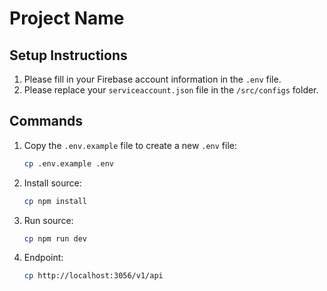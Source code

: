 # Project Name

## Setup Instructions

1. Please fill in your Firebase account information in the `.env` file.
2. Please replace your `serviceaccount.json` file in the `/src/configs` folder.

## Commands

1. Copy the `.env.example` file to create a new `.env` file:

   ```sh
   cp .env.example .env

   ```

2. Install source:

   ```sh
   cp npm install

   ```

3. Run source:

   ```sh
   cp npm run dev
   ```

4. Endpoint:

   ```sh
   cp http://localhost:3056/v1/api
   ```
